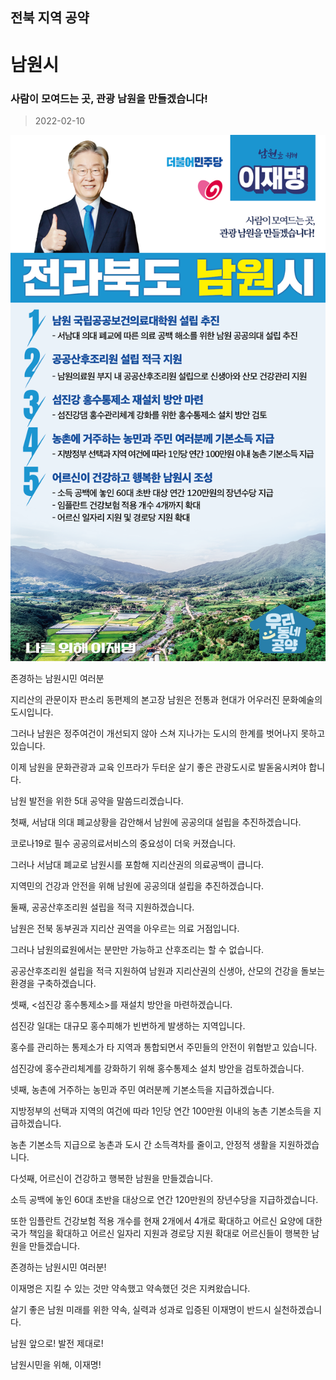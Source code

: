 ## 전북 지역 공약

# 남원시

### 사람이 모여드는 곳, 관광 남원을 만들겠습니다! 
> 2022-02-10

![남원시 지역공약](./005_013_004.png)

존경하는 남원시민 여러분

 

지리산의 관문이자 판소리 동편제의 본고장 남원은 전통과 현대가 어우러진 문화예술의 도시입니다.

 

그러나 남원은 정주여건이 개선되지 않아 스쳐 지나가는 도시의 한계를 벗어나지 못하고 있습니다.

 

이제 남원을 문화관광과 교육 인프라가 두터운 살기 좋은 관광도시로 발돋움시켜야 합니다. 




남원 발전을 위한 5대 공약을 말씀드리겠습니다.

 




첫째, 서남대 의대 폐교상황을 감안해서 남원에 공공의대 설립을 추진하겠습니다.

 

코로나19로 필수 공공의료서비스의 중요성이 더욱 커졌습니다.  

그러나 서남대 폐교로 남원시를 포함해 지리산권의 의료공백이 큽니다.  

지역민의 건강과 안전을 위해 남원에 공공의대 설립을 추진하겠습니다. 

 

둘째, 공공산후조리원 설립을 적극 지원하겠습니다. 

 

남원은 전북 동부권과 지리산 권역을 아우르는 의료 거점입니다. 

그러나 남원의료원에서는 분만만 가능하고 산후조리는 할 수 없습니다.  

공공산후조리원 설립을 적극 지원하여 남원과 지리산권의 신생아, 산모의 건강을 돌보는 환경을 구축하겠습니다. 

 

셋째, <섬진강 홍수통제소>를 재설치 방안을 마련하겠습니다.

 

섬진강 일대는 대규모 홍수피해가 빈번하게 발생하는 지역입니다. 

홍수를 관리하는 통제소가 타 지역과 통합되면서 주민들의 안전이 위협받고 있습니다. 

섬진강에 홍수관리체계를 강화하기 위해 홍수통제소 설치 방안을 검토하겠습니다. 

 

넷째, 농촌에 거주하는 농민과 주민 여러분께 기본소득을 지급하겠습니다.

 

지방정부의 선택과 지역의 여건에 따라 1인당 연간 100만원 이내의 농촌 기본소득을 지급하겠습니다.

농촌 기본소득 지급으로 농촌과 도시 간 소득격차를 줄이고, 안정적 생활을 지원하겠습니다. 

 

다섯째, 어르신이 건강하고 행복한 남원을 만들겠습니다.




소득 공백에 놓인 60대 초반을 대상으로 연간 120만원의 장년수당을 지급하겠습니다.

또한 임플란트 건강보험 적용 개수를 현재 2개에서 4개로 확대하고 어르신 요양에 대한 국가 책임을 확대하고 어르신 일자리 지원과 경로당 지원 확대로 어르신들이 행복한 남원을 만들겠습니다.

 

 

 

존경하는 남원시민 여러분!




이재명은 지킬 수 있는 것만 약속했고 약속했던 것은 지켜왔습니다.

살기 좋은 남원 미래를 위한 약속, 실력과 성과로 입증된 이재명이 반드시 실천하겠습니다.

 

남원 앞으로! 발전 제대로! 

남원시민을 위해, 이재명! 

						